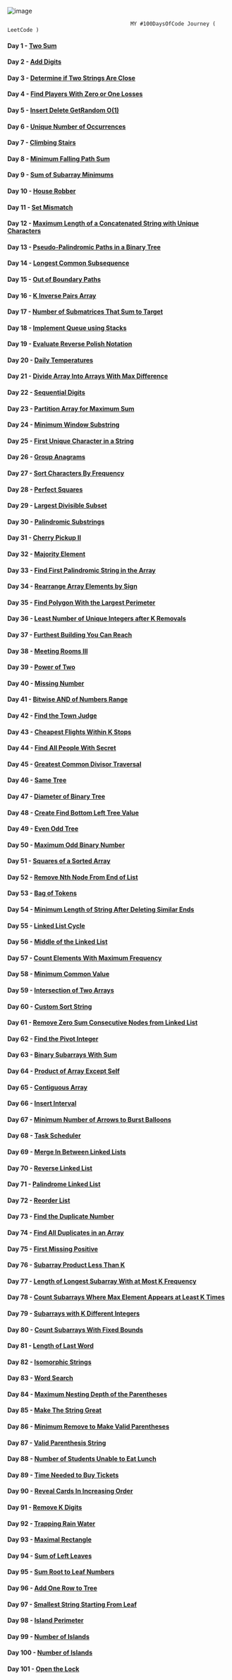 ![image](https://github.com/SarthakChaudhary46/100-Days-Of-CODE/assets/86872379/5f77bd48-2373-45c5-a3f8-9118e244fc7a)
                               
                                           MY #100DaysOfCode Journey ( LeetCode )

#### Day 1 - [Two Sum](https://github.com/SarthakChaudhary46/100-Days-Of-CODE/tree/main/Day%201) 
#### Day 2 - [Add Digits](https://github.com/SarthakChaudhary46/100-Days-Of-CODE/tree/main/Day%202)
#### Day 3 - [Determine if Two Strings Are Close](https://github.com/SarthakChaudhary46/100-Days-Of-CODE/tree/main/Day%203)
#### Day 4 - [Find Players With Zero or One Losses](https://github.com/SarthakChaudhary46/100-Days-Of-CODE/tree/main/Day%204)
#### Day 5 - [Insert Delete GetRandom O(1)](https://github.com/SarthakChaudhary46/100-Days-Of-CODE/tree/main/Day%205)
#### Day 6 - [Unique Number of Occurrences](https://github.com/SarthakChaudhary46/100-Days-Of-CODE/tree/main/Day%206)
#### Day 7 - [Climbing Stairs](https://github.com/SarthakChaudhary46/100-Days-Of-CODE/tree/main/Day%207)
#### Day 8 - [Minimum Falling Path Sum](https://github.com/SarthakChaudhary46/100-Days-Of-CODE/tree/main/Day%208)
#### Day 9 - [Sum of Subarray Minimums](https://github.com/SarthakChaudhary46/100-Days-Of-CODE/tree/main/Day%209)
#### Day 10 - [House Robber](https://github.com/SarthakChaudhary46/100-Days-Of-CODE/tree/main/Day%2010)
#### Day 11 - [Set Mismatch](https://github.com/SarthakChaudhary46/100-Days-Of-CODE/tree/main/Day%2011)
#### Day 12 - [Maximum Length of a Concatenated String with Unique Characters](https://github.com/SarthakChaudhary46/100-Days-Of-CODE/tree/main/Day%2012)
#### Day 13 - [Pseudo-Palindromic Paths in a Binary Tree](https://github.com/SarthakChaudhary46/100-Days-Of-CODE/tree/main/Day%2013)
#### Day 14 - [Longest Common Subsequence](https://github.com/SarthakChaudhary46/100-Days-Of-CODE/tree/main/Day%2014)
#### Day 15 - [Out of Boundary Paths](https://github.com/SarthakChaudhary46/100-Days-Of-CODE/tree/main/Day%2015)
#### Day 16 - [K Inverse Pairs Array](https://github.com/SarthakChaudhary46/100-Days-Of-CODE/tree/main/Day%2016)
#### Day 17 - [Number of Submatrices That Sum to Target](https://github.com/SarthakChaudhary46/100-Days-Of-CODE/tree/main/Day%2017)
#### Day 18 - [Implement Queue using Stacks](https://github.com/SarthakChaudhary46/100-Days-Of-CODE/tree/main/Day%2018)
#### Day 19 - [Evaluate Reverse Polish Notation](https://github.com/SarthakChaudhary46/100-Days-Of-CODE/tree/main/Day%2019)
#### Day 20 - [Daily Temperatures](https://github.com/SarthakChaudhary46/100-Days-Of-CODE/tree/main/Day%2020)
#### Day 21 - [Divide Array Into Arrays With Max Difference](https://github.com/SarthakChaudhary46/100-Days-Of-CODE/tree/main/Day%2021)
#### Day 22 - [Sequential Digits](https://github.com/SarthakChaudhary46/100-Days-Of-CODE/tree/main/Day%2022)
#### Day 23 - [Partition Array for Maximum Sum](https://github.com/SarthakChaudhary46/100-Days-Of-CODE/tree/main/Day%2023)
#### Day 24 - [Minimum Window Substring](https://github.com/SarthakChaudhary46/100-Days-Of-CODE/tree/main/Day%2024)
#### Day 25 - [First Unique Character in a String](https://github.com/SarthakChaudhary46/100-Days-Of-CODE/tree/main/Day%2025)
#### Day 26 - [Group Anagrams](https://github.com/SarthakChaudhary46/100-Days-Of-CODE/tree/main/Day%2026)
#### Day 27 - [Sort Characters By Frequency](https://github.com/SarthakChaudhary46/100-Days-Of-CODE/tree/main/Day%2027)
#### Day 28 - [Perfect Squares](https://github.com/SarthakChaudhary46/100-Days-Of-CODE/tree/main/Day%2028)
#### Day 29 - [Largest Divisible Subset](https://github.com/SarthakChaudhary46/100-Days-Of-CODE/tree/main/Day%2029)
#### Day 30 - [Palindromic Substrings](https://github.com/SarthakChaudhary46/100-Days-Of-CODE/tree/main/Day%2030)
#### Day 31 - [Cherry Pickup II](https://github.com/SarthakChaudhary46/100-Days-Of-CODE/tree/main/Day%2031)
#### Day 32 - [Majority Element](https://github.com/SarthakChaudhary46/100-Days-Of-CODE/tree/main/Day%2032)
#### Day 33 - [Find First Palindromic String in the Array](https://github.com/SarthakChaudhary46/100-Days-Of-CODE/tree/main/Day%2033)
#### Day 34 - [Rearrange Array Elements by Sign](https://github.com/SarthakChaudhary46/100-Days-Of-CODE/tree/main/Day%2034)
#### Day 35 - [Find Polygon With the Largest Perimeter](https://github.com/SarthakChaudhary46/100-Days-Of-CODE/tree/main/Day%2035)
#### Day 36 - [Least Number of Unique Integers after K Removals](https://github.com/SarthakChaudhary46/100-Days-Of-CODE/tree/main/Day%2036)
#### Day 37 - [Furthest Building You Can Reach](https://github.com/SarthakChaudhary46/100-Days-Of-CODE/tree/main/Day%2037)
#### Day 38 - [Meeting Rooms III](https://github.com/SarthakChaudhary46/100-Days-Of-CODE/tree/main/Day%2038)
#### Day 39 - [Power of Two](https://github.com/SarthakChaudhary46/100-Days-Of-CODE/tree/main/Day%2039)
#### Day 40 - [Missing Number](https://github.com/SarthakChaudhary46/100-Days-Of-CODE/tree/main/Day%2040)
#### Day 41 - [Bitwise AND of Numbers Range](https://github.com/SarthakChaudhary46/100-Days-Of-CODE/tree/main/Day%2041)
#### Day 42 - [Find the Town Judge](https://github.com/SarthakChaudhary46/100-Days-Of-CODE/tree/main/Day%2042)
#### Day 43 - [Cheapest Flights Within K Stops](https://github.com/SarthakChaudhary46/100-Days-Of-CODE/tree/main/Day%2043)
#### Day 44 - [Find All People With Secret](https://github.com/SarthakChaudhary46/100-Days-Of-CODE/tree/main/Day%2044)
#### Day 45 - [Greatest Common Divisor Traversal](https://github.com/SarthakChaudhary46/100-Days-Of-CODE/tree/main/Day%2045)
#### Day 46 - [Same Tree](https://github.com/SarthakChaudhary46/100-Days-Of-CODE/tree/main/Day%2046)
#### Day 47 - [Diameter of Binary Tree](https://github.com/SarthakChaudhary46/100-Days-Of-CODE/tree/main/Day%2047)
#### Day 48 - [Create Find Bottom Left Tree Value](https://github.com/SarthakChaudhary46/100-Days-Of-CODE/tree/main/Day%2048)
#### Day 49 - [Even Odd Tree](https://github.com/SarthakChaudhary46/100-Days-Of-CODE/tree/main/Day%2049)
#### Day 50 - [Maximum Odd Binary Number](https://github.com/SarthakChaudhary46/100-Days-Of-CODE/tree/main/Day%2050)
#### Day 51 - [Squares of a Sorted Array](https://github.com/SarthakChaudhary46/100-Days-Of-CODE/tree/main/Day%2051)
#### Day 52 - [Remove Nth Node From End of List](https://github.com/SarthakChaudhary46/100-Days-Of-CODE/tree/main/Day%2052)
#### Day 53 - [Bag of Tokens](https://github.com/SarthakChaudhary46/100-Days-Of-CODE/tree/main/Day%2053)
#### Day 54 - [Minimum Length of String After Deleting Similar Ends](https://github.com/SarthakChaudhary46/100-Days-Of-CODE/tree/main/Day%2054)
#### Day 55 - [Linked List Cycle](https://github.com/SarthakChaudhary46/100-Days-Of-CODE/tree/main/Day%2055)
#### Day 56 - [Middle of the Linked List](https://github.com/SarthakChaudhary46/100-Days-Of-CODE/tree/main/Day%2056)
#### Day 57 - [Count Elements With Maximum Frequency](https://github.com/SarthakChaudhary46/100-Days-Of-CODE/tree/main/Day%2057)
#### Day 58 - [Minimum Common Value](https://github.com/SarthakChaudhary46/100-Days-Of-CODE/tree/main/Day%2058)
#### Day 59 - [Intersection of Two Arrays](https://github.com/SarthakChaudhary46/100-Days-Of-CODE/tree/main/Day%2059)
#### Day 60 - [Custom Sort String](https://github.com/SarthakChaudhary46/100-Days-Of-CODE/tree/main/Day%2060)
#### Day 61 - [Remove Zero Sum Consecutive Nodes from Linked List](https://github.com/SarthakChaudhary46/100-Days-Of-CODE/tree/main/Day%2061)
#### Day 62 - [Find the Pivot Integer](https://github.com/SarthakChaudhary46/100-Days-Of-CODE/tree/main/Day%2062)
#### Day 63 - [Binary Subarrays With Sum](https://github.com/SarthakChaudhary46/100-Days-Of-CODE/tree/main/Day%2063)
#### Day 64 - [Product of Array Except Self](https://github.com/SarthakChaudhary46/100-Days-Of-CODE/tree/main/Day%2064)
#### Day 65 - [Contiguous Array](https://github.com/SarthakChaudhary46/100-Days-Of-CODE/tree/main/Day%2065)
#### Day 66 - [Insert Interval](https://github.com/SarthakChaudhary46/100-Days-Of-CODE/tree/main/Day%2066)
#### Day 67 - [Minimum Number of Arrows to Burst Balloons](https://github.com/SarthakChaudhary46/100-Days-Of-CODE/tree/main/Day%2067)
#### Day 68 - [Task Scheduler](https://github.com/SarthakChaudhary46/100-Days-Of-CODE/tree/main/Day%2068)
#### Day 69 - [Merge In Between Linked Lists](https://github.com/SarthakChaudhary46/100-Days-Of-CODE/tree/main/Day%2069)
#### Day 70 - [Reverse Linked List](https://github.com/SarthakChaudhary46/100-Days-Of-CODE/tree/main/Day%2070)
#### Day 71 - [Palindrome Linked List](https://github.com/SarthakChaudhary46/100-Days-Of-CODE/tree/main/Day%2071)
#### Day 72 - [Reorder List](https://github.com/SarthakChaudhary46/100-Days-Of-CODE/tree/main/Day%2072)
#### Day 73 - [Find the Duplicate Number](https://github.com/SarthakChaudhary46/100-Days-Of-CODE/tree/main/Day%2073)
#### Day 74 - [Find All Duplicates in an Array](https://github.com/SarthakChaudhary46/100-Days-Of-CODE/tree/main/Day%2074)
#### Day 75 - [First Missing Positive](https://github.com/SarthakChaudhary46/100-Days-Of-CODE/tree/main/Day%2075)
#### Day 76 - [Subarray Product Less Than K](https://github.com/SarthakChaudhary46/100-Days-Of-CODE/tree/main/Day%2076)
#### Day 77 - [Length of Longest Subarray With at Most K Frequency](https://github.com/SarthakChaudhary46/100-Days-Of-CODE/tree/main/Day%2077)
#### Day 78 - [Count Subarrays Where Max Element Appears at Least K Times](https://github.com/SarthakChaudhary46/100-Days-Of-CODE/tree/main/Day%2078)
#### Day 79 - [Subarrays with K Different Integers](https://github.com/SarthakChaudhary46/100-Days-Of-CODE/tree/main/Day%2079)
#### Day 80 - [Count Subarrays With Fixed Bounds](https://github.com/SarthakChaudhary46/100-Days-Of-CODE/tree/main/Day%2080)
#### Day 81 - [Length of Last Word](https://github.com/SarthakChaudhary46/100-Days-Of-CODE/tree/main/Day%2081)
#### Day 82 - [Isomorphic Strings](https://github.com/SarthakChaudhary46/100-Days-Of-CODE/tree/main/Day%2082)
#### Day 83 - [Word Search](https://github.com/SarthakChaudhary46/100-Days-Of-CODE/tree/main/Day%2083)
#### Day 84 - [Maximum Nesting Depth of the Parentheses](https://github.com/SarthakChaudhary46/100-Days-Of-CODE/tree/main/Day%2084)
#### Day 85 - [Make The String Great](https://github.com/SarthakChaudhary46/100-Days-Of-CODE/tree/main/Day%2085)
#### Day 86 - [Minimum Remove to Make Valid Parentheses](https://github.com/SarthakChaudhary46/100-Days-Of-CODE/tree/main/Day%2086)
#### Day 87 - [Valid Parenthesis String](https://github.com/SarthakChaudhary46/100-Days-Of-CODE/tree/main/Day%2087)
#### Day 88 - [Number of Students Unable to Eat Lunch](https://github.com/SarthakChaudhary46/100-Days-Of-CODE/tree/main/Day%2088)
#### Day 89 - [Time Needed to Buy Tickets](https://github.com/SarthakChaudhary46/100-Days-Of-CODE/tree/main/Day%2089)
#### Day 90 - [Reveal Cards In Increasing Order](https://github.com/SarthakChaudhary46/100-Days-Of-CODE/tree/main/Day%2090)
#### Day 91 - [Remove K Digits](https://github.com/SarthakChaudhary46/100-Days-Of-CODE/tree/main/Day%2091)
#### Day 92 - [Trapping Rain Water](https://github.com/SarthakChaudhary46/100-Days-Of-CODE/tree/main/Day%2092)
#### Day 93 - [Maximal Rectangle](https://github.com/SarthakChaudhary46/100-Days-Of-CODE/tree/main/Day%2093)
#### Day 94 - [Sum of Left Leaves](https://github.com/SarthakChaudhary46/100-Days-Of-CODE/tree/main/Day%2094)
#### Day 95 - [Sum Root to Leaf Numbers](https://github.com/SarthakChaudhary46/100-Days-Of-CODE/tree/main/Day%2095)
#### Day 96 - [Add One Row to Tree](https://github.com/SarthakChaudhary46/100-Days-Of-CODE/tree/main/Day%2096)
#### Day 97 - [Smallest String Starting From Leaf](https://github.com/SarthakChaudhary46/100-Days-Of-CODE/tree/main/Day%2097)
#### Day 98 - [Island Perimeter](https://github.com/SarthakChaudhary46/100-Days-Of-CODE/tree/main/Day%2098)
#### Day 99 - [Number of Islands](https://github.com/SarthakChaudhary46/100-Days-Of-CODE/tree/main/Day%2099)
#### Day 100 - [Number of Islands](https://github.com/SarthakChaudhary46/100-Days-Of-CODE/tree/main/Day%20100)
#### Day 101 - [Open the Lock](https://github.com/SarthakChaudhary46/100-Days-Of-CODE/tree/main/Day%20101)
